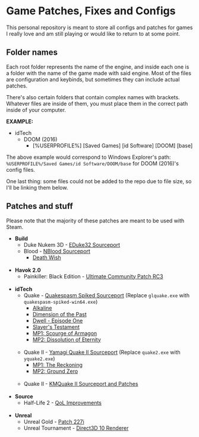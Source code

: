 # Game Patches, Fixes and Configs
This personal repository is meant to store all configs and patches for games I really love and am still playing or would like to return to at some point.

## Folder names
Each root folder represents the name of the engine, and inside each one is a folder with the name of the game made with said engine. Most of the files are configuration and keybinds, but sometimes they can include actual patches.

There's also certain folders that contain complex names with brackets. Whatever files are inside of them, you must place them in the correct path inside of your computer.

**EXAMPLE:**
* idTech
	* DOOM (2016)
		* [%USERPROFILE%] [Saved Games] [id Software] [DOOM] [base]

The above example would correspond to Windows Explorer's path: `%USERPROFILE%/Saved Games/id Software/DOOM/base` for DOOM (2016)'s config files.

One last thing: some files could not be added to the repo due to file size, so I'll be linking them below.

## Patches and stuff
Please note that the majority of these patches are meant to be used with Steam.
* **Build**
	* Duke Nukem 3D - [EDuke32 Sourceport](https://www.eduke32.com/)
	* Blood - [NBlood Sourceport](https://github.com/nukeykt/NBlood/)
		* [Death Wish](https://www.moddb.com/mods/death-wish-for-blood)
	<br/><br/>
* **Havok 2.0**
	* Painkiller: Black Edition - [Ultimate Community Patch RC3](https://drive.google.com/drive/u/0/folders/1cGoS4fiQLHw3v-EVVFcIoEDOb27SQgu6)
	<br/><br/>
* **idTech**
	* Quake - [Quakespasm Spiked Sourceport](https://triptohell.info/moodles/qss/) (Replace `glquake.exe` with `quakespasm-spiked-win64.exe`)
		* [Alkaline](https://www.quaddicted.com/forum/viewtopic.php?id=893)
		* [Dimension of the Past](https://www.quaddicted.com/reviews/dopa.html)
		* [Dwell - Episode One](https://www.quaddicted.com/forum/viewtopic.php?id=781)
		* [Slayer's Testament](https://www.moddb.com/mods/slayers-testament)
		* [MP1: Scourge of Armagon](https://drive.google.com/drive/u/0/folders/1REJwcdmbCA2CsaiFaBe4syKKPF9Lx8ji)
		* [MP2: Dissolution of Eternity](https://drive.google.com/drive/u/0/folders/1REJwcdmbCA2CsaiFaBe4syKKPF9Lx8ji)
		<br/><br/>
	* Quake II - [Yamagi Quake II Sourceport](https://www.yamagi.org/quake2/) (Replace `quake2.exe` with `yquake2.exe`)
		* [MP1: The Reckoning](https://drive.google.com/drive/u/0/folders/12rMNDkdzS7j3xO1osFP4Nl80-PjFvYzW)
		* [MP2: Ground Zero](https://drive.google.com/drive/u/0/folders/12rMNDkdzS7j3xO1osFP4Nl80-PjFvYzW)
		<br/><br/>
	* Quake II - [KMQuake II Sourceport and Patches](http://www.markshan.com/knightmare/)
	<br/><br/>
* **Source**
	* Half-Life 2 - [QoL Improvements](https://drive.google.com/drive/u/0/folders/1QIhGnVIUntIBv5rkHvFDgDTcuYnwyowK)
	<br/><br/>
* **Unreal**
	* Unreal Gold - [Patch 227i](https://www.oldunreal.com/downloads/unreal/oldunreal-patches/)
	* Unreal Tournament - [Direct3D 10 Renderer](http://kentie.net/article/d3d10drv/)
